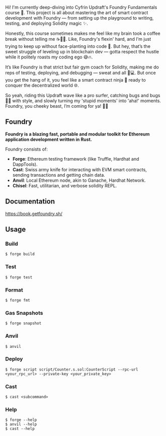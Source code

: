 Hi! I'm currently deep-diving into Cyfrin Updraft's Foundry Fundamentals course 🚀. This project is all about mastering the art of smart contract development with Foundry — from setting up the playground to writing, testing, and deploying Solidity magic ✨.

Honestly, this course sometimes makes me feel like my brain took a coffee break without telling me ☕️🧠💨. Like, Foundry's flexin' hard, and I'm just trying to keep up without face-planting into code 🤯. But hey, that’s the sweet struggle of leveling up in blockchain dev — gotta respect the hustle while it politely roasts my coding ego 😅🔥.

It’s like Foundry is that strict but fair gym coach for Solidity, making me do reps of testing, deploying, and debugging — sweat and all 💪💻. But once you get the hang of it, you feel like a smart contract ninja 🥷 ready to conquer the decentralized world 🌐.

So yeah, riding this Updraft wave like a pro surfer, catching bugs and bugs 🐛🐛 with style, and slowly turning my 'stupid moments' into 'aha!' moments. Foundry, you cheeky beast, I’m coming for ya! 🎯🤓

## Foundry

**Foundry is a blazing fast, portable and modular toolkit for Ethereum application development written in Rust.**

Foundry consists of:

- **Forge**: Ethereum testing framework (like Truffle, Hardhat and DappTools).
- **Cast**: Swiss army knife for interacting with EVM smart contracts, sending transactions and getting chain data.
- **Anvil**: Local Ethereum node, akin to Ganache, Hardhat Network.
- **Chisel**: Fast, utilitarian, and verbose solidity REPL.

## Documentation

https://book.getfoundry.sh/

## Usage

### Build

```shell
$ forge build
```

### Test

```shell
$ forge test
```

### Format

```shell
$ forge fmt
```

### Gas Snapshots

```shell
$ forge snapshot
```

### Anvil

```shell
$ anvil
```

### Deploy

```shell
$ forge script script/Counter.s.sol:CounterScript --rpc-url <your_rpc_url> --private-key <your_private_key>
```

### Cast

```shell
$ cast <subcommand>
```

### Help

```shell
$ forge --help
$ anvil --help
$ cast --help
```
